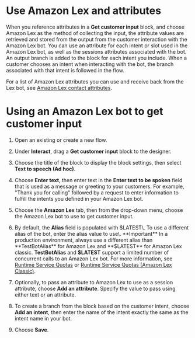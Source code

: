 # Use Amazon Lex and attributes<a name="attribs-cust-input-lex-bot"></a>

When you reference attributes in a **Get customer input** block, and choose Amazon Lex as the method of collecting the input, the attribute values are retrieved and stored from the output from the customer interaction with the Amazon Lex bot\. You can use an attribute for each intent or slot used in the Amazon Lex bot, as well as the sessions attributes associated with the bot\. An output branch is added to the block for each intent you include\. When a customer chooses an intent when interacting with the bot, the branch associated with that intent is followed in the flow\.

For a list of Amazon Lex attributes you can use and receive back from the Lex bot, see [Amazon Lex contact attributes](connect-attrib-list.md#attribs-lex-table)\.

# Using an Amazon Lex bot to get customer input

1. Open an existing or create a new flow\.

1. Under **Interact**, drag a **Get customer input** block to the designer\.

1. Choose the title of the block to display the block settings, then select **Text to speech \(Ad hoc\)**\.

1. Choose **Enter text**, then enter text in the **Enter text to be spoken** field that is used as a message or greeting to your customers\. For example, "Thank you for calling" followed by a request to enter information to fulfill the intents you defined in your Amazon Lex bot\.

1. Choose the **Amazon Lex** tab, then from the drop\-down menu, choose the Amazon Lex bot to use to get customer input\.

1. By default, the **Alias** field is populated with $LATEST\. To use a different alias of the bot, enter the alias value to use\.
**Important**  
In a production environment, always use a different alias than **TestBotAlias** for Amazon Lex and **$LATEST** for Amazon Lex classic\. **TestBotAlias** and **$LATEST** support a limited number of concurrent calls to an Amazon Lex bot\. For more information, see [Runtime Service Quotas](https://docs.aws.amazon.com/lexv2/latest/dg/gl-limits.html#gl-limits-runtime) or [Runtime Service Quotas \(Amazon Lex Classic\)](https://docs.aws.amazon.com/lex/latest/dg/gl-limits.html#gl-limits-runtime)\.

1. Optionally, to pass an attribute to Amazon Lex to use as a session attribute, choose **Add an attribute**\. Specify the value to pass using either text or an attribute\.

1. To create a branch from the block based on the customer intent, choose **Add an intent**, then enter the name of the intent exactly the same as the intent name in your bot\.

1. Choose **Save**\.